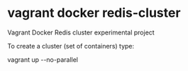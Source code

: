 vagrant docker redis-cluster
============================

Vagrant Docker Redis cluster experimental project

To create a cluster (set of containers) type:

vagrant up --no-parallel 
